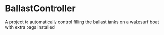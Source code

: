 # BallastController
A project to automatically control filling the ballast tanks on a wakesurf boat with extra bags installed.
